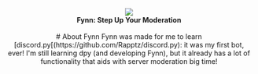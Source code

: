 
<div align="center">
  <img src="https://user-images.githubusercontent.com/107202816/213441060-84a18265-8148-45b9-9081-2f0df12272e6.png" align="center">
  <br>
  <strong>Fynn: Step Up Your Moderation</strong>
  <br>
  <br>
# About Fynn
Fynn was made for me to learn [discord.py[(https://github.com/Rapptz/discord.py): it was my first bot, ever! I'm still learning dpy (and developing Fynn), but it already has a lot of functionality that aids with server moderation big time!


